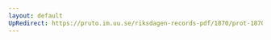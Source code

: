 ```yaml
---
layout: default
UpRedirect: https://pruto.im.uu.se/riksdagen-records-pdf/1870/prot-1870--fk--302/prot-1870--fk--302_003.pdf
---
```

